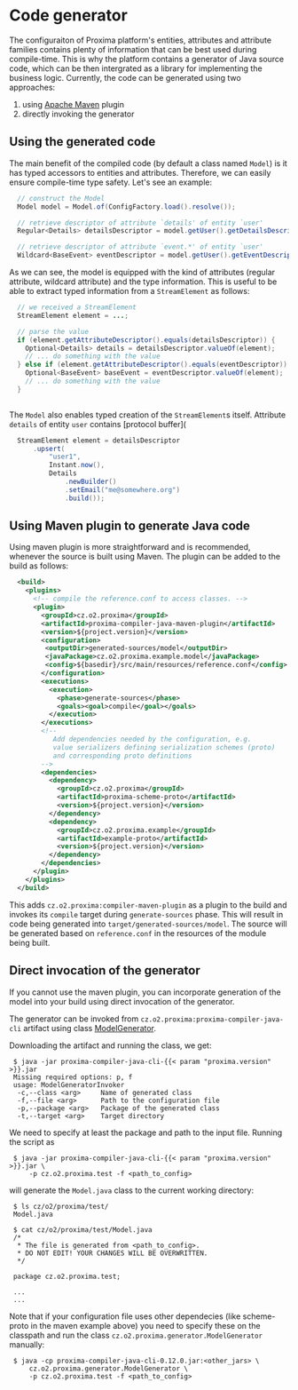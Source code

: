 # Code generator

The configuraiton of Proxima platform's entities, attributes and attribute families contains plenty of information that can be best used during compile-time. This is why the platform contains a generator of Java source code, which can be then intergrated as a library for implementing the business logic. Currently, the code can be generated using two approaches:
 1. using [Apache Maven](https://maven.apache.org/) plugin
 1. directly invoking the generator

## Using the generated code

The main benefit of the compiled code (by default a class named `Model`) is it has typed accessors to entities and attributes. Therefore, we can easily ensure compile-time type safety. Let's see an example:

```java
  // construct the Model
  Model model = Model.of(ConfigFactory.load().resolve());

  // retrieve descriptor of attribute `details' of entity `user'
  Regular<Details> detailsDescriptor = model.getUser().getDetailsDescriptor();

  // retrieve descriptor of attribute `event.*' of entity `user'
  Wildcard<BaseEvent> eventDescriptor = model.getUser().getEventDescriptor();
```

As we can see, the model is equipped with the kind of attributes (regular attribute, wildcard attribute) and the type information. This is useful to be able to extract typed information from a `StreamElement` as follows:
```java
  // we received a StreamElement
  StreamElement element = ...;

  // parse the value
  if (element.getAttributeDescriptor().equals(detailsDescriptor)) {
    Optional<Details> details = detailsDescriptor.valueOf(element);
    // ... do something with the value
  } else if (element.getAttributeDescriptor().equals(eventDescriptor)) {
    Optional<BaseEvent> baseEvent = eventDescriptor.valueOf(element);
    // ... do something with the value
  }
  
```

The `Model` also enables typed creation of the `StreamElement`s itself. Attribute `details` of entity `user` contains [protocol buffer](
```java
  StreamElement element = detailsDescriptor
      .upsert(
          "user1",
          Instant.now(),
          Details
              .newBuilder()
              .setEmail("me@somewhere.org")
              .build());
```

## Using Maven plugin to generate Java code
Using maven plugin is more straightforward and is recommended, whenever the source is built using Maven. The plugin can be added to the build as follows:
```xml
  <build>
    <plugins>
      <!-- compile the reference.conf to access classes. -->
      <plugin>
        <groupId>cz.o2.proxima</groupId>
        <artifactId>proxima-compiler-java-maven-plugin</artifactId>
        <version>${project.version}</version>
        <configuration>
         <outputDir>generated-sources/model</outputDir>
         <javaPackage>cz.o2.proxima.example.model</javaPackage>
         <config>${basedir}/src/main/resources/reference.conf</config>
        </configuration>
        <executions>
          <execution>
            <phase>generate-sources</phase>
            <goals><goal>compile</goal></goals>
          </execution>
        </executions>
        <!--
           Add dependencies needed by the configuration, e.g.
           value serializers defining serialization schemes (proto)
           and corresponding proto definitions
        -->
        <dependencies>
          <dependency>
            <groupId>cz.o2.proxima</groupId>
            <artifactId>proxima-scheme-proto</artifactId>
            <version>${project.version}</version>
          </dependency>
          <dependency>
            <groupId>cz.o2.proxima.example</groupId>
            <artifactId>example-proto</artifactId>
            <version>${project.version}</version>
          </dependency>
        </dependencies>
      </plugin>
    </plugins>
  </build>

```

This adds `cz.o2.proxima:compiler-maven-plugin` as a plugin to the build and invokes its `compile` target during `generate-sources` phase. This will result in code being generated into `target/generated-sources/model`. The source will be generated based on `reference.conf` in the resources of the module being built.

## Direct invocation of the generator

If you cannot use the maven plugin, you can incorporate generation of the model into your build using direct invocation of the generator.

The generator can be invoked from `cz.o2.proxima:proxima-compiler-java-cli` artifact using class [ModelGenerator](https://proxima.datadriven.cz/javadoc/latest/cz/o2/proxima/generator/ModelGenerator.html).

Downloading the artifact and running the class, we get:
```shell
 $ java -jar proxima-compiler-java-cli-{{< param "proxima.version" >}}.jar
 Missing required options: p, f
 usage: ModelGeneratorInvoker
  -c,--class <arg>     Name of generated class
  -f,--file <arg>      Path to the configuration file
  -p,--package <arg>   Package of the generated class
  -t,--target <arg>    Target directory
```

We need to specify at least the package and path to the input file. Running the script as
```shell
 $ java -jar proxima-compiler-java-cli-{{< param "proxima.version" >}}.jar \
     -p cz.o2.proxima.test -f <path_to_config>
```

will generate the `Model.java` class to the current working directory:
```shell
 $ ls cz/o2/proxima/test/
 Model.java

 $ cat cz/o2/proxima/test/Model.java
 /*
  * The file is generated from <path_to_config>.
  * DO NOT EDIT! YOUR CHANGES WILL BE OVERWRITTEN.
  */

 package cz.o2.proxima.test;
 
 ...
 ...
```

Note that if your configuration file uses other dependecies (like scheme-proto in the maven example above) you need to specify these on the classpath and run the class `cz.o2.proxima.generator.ModelGenerator` manually:
```shell
 $ java -cp proxima-compiler-java-cli-0.12.0.jar:<other_jars> \
     cz.o2.proxima.generator.ModelGenerator \
     -p cz.o2.proxima.test -f <path_to_config>
```
